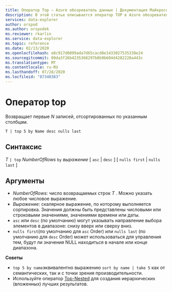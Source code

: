 ```yaml
---
title: Оператор Top — Azure обозреватель данных | Документация Майкрософт
description: В этой статье описывается оператор TOP в Azure обозреватель данных.
services: data-explorer
author: orspod
ms.author: orspodek
ms.reviewer: rkarlin
ms.service: data-explorer
ms.topic: reference
ms.date: 02/13/2020
ms.openlocfilehash: e8c917d0899ada7d65cacd8e1433027535338e24
ms.sourcegitcommit: 09da3f26b4235368297b8b9b604d4282228a443c
ms.translationtype: MT
ms.contentlocale: ru-RU
ms.lasthandoff: 07/28/2020
ms.locfileid: "87340383"
---
```

# <a name="top-operator"></a>Оператор top

Возвращает первые *N* записей, отсортированных по указанным столбцам.

```kusto
T | top 5 by Name desc nulls last
```

## <a name="syntax"></a>Синтаксис

*T* `| top` *NumberOfRows* `by` *выражение* [ `asc`  |  `desc` ] [ `nulls first`  |  `nulls last` ]

## <a name="arguments"></a>Аргументы

* *NumberOfRows*: число возвращаемых строк *T* . Можно указать любое числовое выражение.
* *Выражение*: скалярное выражение, по которому выполняется сортировка. Значения должны быть представлены числовыми или строковыми значениями, значениями времени или даты.
* `asc` или `desc` (по умолчанию) могут указывать направление выбора элементов в диапазоне: снизу вверх или сверху вниз.
* `nulls first`(по умолчанию для `asc` Order) или `nulls last` (по умолчанию для `desc` Order) может использоваться для управления тем, будут ли значения NULL находиться в начале или конце диапазона.


**Советы**

* `top 5 by name`эквивалентно выражению `sort by name | take 5` как от семантических, так и с точки зрения производительности.
* Используйте оператор [Top-Nested](topnestedoperator.md) для создания иерархических (вложенных) лучших результатов.